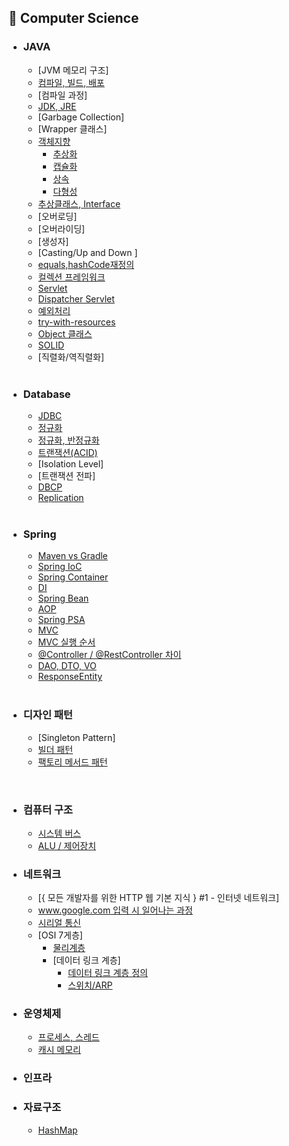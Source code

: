 ## 📌 Computer Science

- ### JAVA
  - [JVM 메모리 구조]
  - [컴파일, 빌드, 배포](https://github.com/sengmin14/CS-Study/blob/main/JAVA/%EC%BB%B4%ED%8C%8C%EC%9D%BC,%EB%B9%8C%EB%93%9C,%EB%B0%B0%ED%8F%AC.md)
  - [컴파일 과정]
  - [JDK, JRE](https://github.com/sengmin14/CS-Study/blob/main/JAVA/JRE%2CJDK.md)
  - [Garbage Collection]
  - [Wrapper 클래스]
  - [객체지향](https://github.com/sengmin14/CS-Study/blob/main/JAVA/%EA%B0%9D%EC%B2%B4%EC%A7%80%ED%96%A5.md)
    - [추상화](https://github.com/sengmin14/CS-Study/blob/main/JAVA/%EC%B6%94%EC%83%81%ED%99%94.md)
    - [캡슐화](https://github.com/sengmin14/CS-Study/blob/main/JAVA/%EC%BA%A1%EC%8A%90%ED%99%94.md)
    - [상속](https://github.com/sengmin14/CS-Study/blob/main/JAVA/%EC%83%81%EC%86%8D.md)
    - [다형성](https://github.com/sengmin14/CS-Study/blob/main/JAVA/%EB%8B%A4%ED%98%95%EC%84%B1.md)
  - [추상클래스, Interface](https://github.com/sengmin14/CS-Study/blob/main/JAVA/%EC%B6%94%EC%83%81%ED%81%B4%EB%9E%98%EC%8A%A4,Interface.md)
  - [오버로딩]
  - [오버라이딩]
  - [생성자]
  - [Casting/Up and Down ]
  - [equals,hashCode재정의](https://github.com/sengmin14/CS-Study/blob/main/JAVA/equals%2ChashCode%EC%9E%AC%EC%A0%95%EC%9D%98.md)
  - [컬렉션 프레임워크](https://github.com/sengmin14/CS-Study/blob/main/JAVA/CollectionFramwork.md)
  - [Servlet](https://github.com/sengmin14/CS-Study/blob/main/JAVA/Servlet.md)
  - [Dispatcher Servlet](https://github.com/sengmin14/CS-Study/blob/main/Spring/DispatcherServlet.md)
  - [예외처리](https://github.com/sengmin14/CS-Study/blob/main/JAVA/%EC%98%88%EC%99%B8%EC%B2%98%EB%A6%AC.md)
  - [try-with-resources](https://github.com/sengmin14/CS-Study/blob/main/JAVA/AutoCloseable%ED%81%B4%EB%9E%98%EC%8A%A4.md)
  - [Object 클래스](https://github.com/sengmin14/CS-Study/blob/main/JAVA/Object%ED%81%B4%EB%9E%98%EC%8A%A4.md)
  - [SOLID](https://github.com/sengmin14/CS-Study/blob/main/JAVA/SOLID.md)
  - [직렬화/역직렬화]
  <br>

- ### Database
  - [JDBC](https://github.com/sengmin14/CS-Study/blob/main/Database/JDBC.md)
  - [정규화](https://github.com/sengmin14/CS-Study/blob/main/Database/%EC%A0%95%EA%B7%9C%ED%99%94.md)
  - [정규화, 반정규화](https://github.com/sengmin14/CS-Study/blob/main/Database/%EC%A0%95%EA%B7%9C%ED%99%94%EC%99%80%20%EB%B0%98%EC%A0%95%EA%B7%9C%ED%99%94.md)
  - [트랜잭션(ACID)](https://github.com/sengmin14/CS-Study/blob/main/Database/%ED%8A%B8%EB%9E%9C%EC%9E%AD%EC%85%98(ACID).md)
  - [Isolation Level]
  - [트랜잭션 전파]
  - [DBCP](https://github.com/sengmin14/CS-Study/blob/main/Database/DBCP.md)
  - [Replication](https://github.com/sengmin14/CS-Study/blob/main/Database/Replication.md)
  <br>
  
  
- ### Spring
  - [Maven vs Gradle](https://github.com/sengmin14/CS-Study/blob/main/Spring/maven%EA%B3%BCgradle.md)
  - [Spring IoC](https://spotty-mushroom-2ad.notion.site/ACID-3f03050373784d8d9791ee39e8a7a36c?pvs=4)
  - [Spring Container](https://spotty-mushroom-2ad.notion.site/ACID-3f03050373784d8d9791ee39e8a7a36c?pvs=4)
  - [DI](https://github.com/sengmin14/CS-Study/blob/main/Spring/DI.md)
  - [Spring Bean](https://spotty-mushroom-2ad.notion.site/ACID-3f03050373784d8d9791ee39e8a7a36c?pvs=4)
  - [AOP](https://github.com/sengmin14/CS-Study/blob/main/Spring/AOP.md)
  - [Spring PSA](https://spotty-mushroom-2ad.notion.site/ACID-3f03050373784d8d9791ee39e8a7a36c?pvs=4)
  - [MVC](https://github.com/sengmin14/CS-Study/blob/main/Spring/MVC.md)
  - [MVC 실행 순서](https://github.com/sengmin14/CS-Study/blob/main/Spring/MVC%EC%8B%A4%ED%96%89%EC%88%9C%EC%84%9C.md)
  - [@Controller / @RestController 차이](https://github.com/sengmin14/CS-Study/blob/main/Spring/%40Controller.md)
  - [DAO, DTO, VO](https://github.com/sengmin14/CS-Study/blob/main/Spring/DAO%2CDTO%2CVO.md)
  - [ResponseEntity](https://github.com/sengmin14/CS-Study/blob/main/Spring/ResponseEntity.md)
  <br>

- ### 디자인 패턴
  - [Singleton Pattern]
  - [빌더 패턴](https://github.com/sengmin14/CS-Study/blob/main/Spring/%EB%B9%8C%EB%8D%94%20%ED%8C%A8%ED%84%B4.md)
  - [팩토리 메서드 패턴](https://github.com/sengmin14/CS-Study/blob/main/Spring/FactoryMethodPattern.md)
<br>

- ### 컴퓨터 구조
  - [시스템 버스](https://github.com/sengmin14/CS-Study/blob/main/%EC%BB%B4%ED%93%A8%ED%84%B0%EA%B5%AC%EC%A1%B0/%EC%8B%9C%EC%8A%A4%ED%85%9C%EB%B2%84%EC%8A%A4.md)
  - [ALU / 제어장치](https://github.com/sengmin14/CS-Study/blob/main/%EC%BB%B4%ED%93%A8%ED%84%B0%EA%B5%AC%EC%A1%B0/ALU%EC%99%80%20%EC%A0%9C%EC%96%B4%EC%9E%A5%EC%B9%98.md)

- ### 네트워크
  - [{ 모든 개발자를 위한 HTTP 웹 기본 지식 } #1 - 인터넷 네트워크]
  - [www.google.com 입력 시 일어나는 과정](https://github.com/sengmin14/CS-Study/blob/main/%EB%84%A4%ED%8A%B8%EC%9B%8C%ED%81%AC/google.com.md)
  - [시리얼 통신](https://github.com/sengmin14/CS-Study/blob/main/%EB%84%A4%ED%8A%B8%EC%9B%8C%ED%81%AC/%EC%8B%9C%EB%A6%AC%EC%96%BC%ED%86%B5%EC%8B%A0.md)
  - [OSI 7게층]
    - [물리계층](https://github.com/sengmin14/CS-Study/blob/main/%EB%84%A4%ED%8A%B8%EC%9B%8C%ED%81%AC/%EB%AC%BC%EB%A6%AC%EA%B3%84%EC%B8%B5.md)
    - [데이터 링크 계층]
      - [데이터 링크 계층 정의](https://github.com/sengmin14/CS-Study/blob/main/%EB%84%A4%ED%8A%B8%EC%9B%8C%ED%81%AC/%EB%8D%B0%EC%9D%B4%ED%84%B0%20%EB%A7%81%ED%81%AC%20%EA%B3%84%EC%B8%B5(%EC%97%AD%ED%95%A0%EA%B3%BC%20%EA%B8%B0%EB%8A%A5).md)
      - [스위치/ARP](https://github.com/sengmin14/CS-Study/blob/main/%EB%84%A4%ED%8A%B8%EC%9B%8C%ED%81%AC/%EC%8A%A4%EC%9C%84%EC%B9%98-ARP.md)

- ### 운영체제
  - [프로세스, 스레드](https://github.com/sengmin14/CS-Study/blob/main/OS/%ED%94%84%EB%A1%9C%EC%84%B8%EC%8A%A4%2C%EC%93%B0%EB%A0%88%EB%93%9C.md)
  - [캐시 메모리](https://github.com/sengmin14/CS-Study/blob/main/OS/%EC%BA%90%EC%8B%9C%EB%A9%94%EB%AA%A8%EB%A6%AC.md)
- ### 인프라

- ### 자료구조
  - [HashMap](https://github.com/sengmin14/CS-Study/blob/main/%EC%9E%90%EB%A3%8C%EA%B5%AC%EC%A1%B0/HashMap.md)
